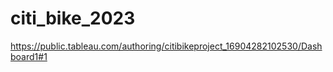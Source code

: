 # citi_bike_2023



 
https://public.tableau.com/authoring/citibikeproject_16904282102530/Dashboard1#1
